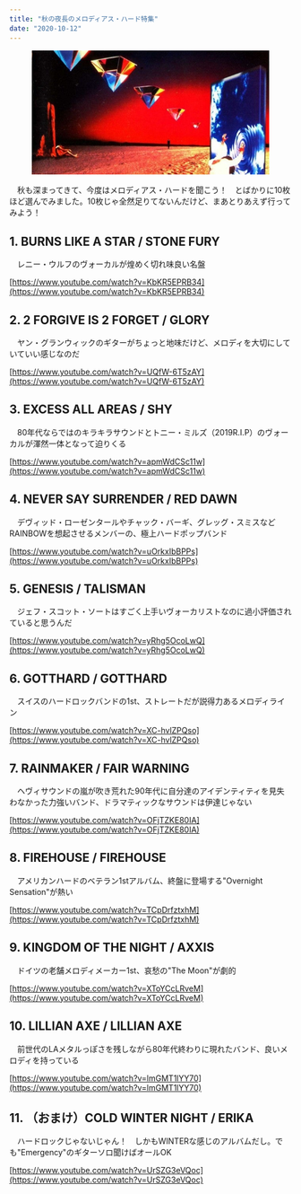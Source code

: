 ```yaml
---
title: "秋の夜長のメロディアス・ハード特集"
date: "2020-10-12"
---
```


<figure>

![](assets/n621fc51b7381_bef2544b247133a76a685c41bb9f3c38.jpg)

</figure>

　秋も深まってきて、今度はメロディアス・ハードを聞こう！　とばかりに10枚ほど選んでみました。10枚じゃ全然足りてないんだけど、まあとりあえず行ってみよう！

## 1\. BURNS LIKE A STAR / STONE FURY

　レニー・ウルフのヴォーカルが煌めく切れ味良い名盤

[https://www.youtube.com/watch?v=KbKR5EPRB34](https://www.youtube.com/watch?v=KbKR5EPRB34)

## 2\. 2 FORGIVE IS 2 FORGET / GLORY

　ヤン・グランウィックのギターがちょっと地味だけど、メロディを大切にしていていい感じなのだ

[https://www.youtube.com/watch?v=UQfW-6T5zAY](https://www.youtube.com/watch?v=UQfW-6T5zAY)

## 3\. EXCESS ALL AREAS / SHY

　80年代ならではのキラキラサウンドとトニー・ミルズ（2019R.I.P）のヴォーカルが渾然一体となって迫りくる

[https://www.youtube.com/watch?v=apmWdCSc11w](https://www.youtube.com/watch?v=apmWdCSc11w)

## 4\. NEVER SAY SURRENDER / RED DAWN

　デヴィッド・ローゼンタールやチャック・バーギ、グレッグ・スミスなどRAINBOWを想起させるメンバーの、極上ハードポップバンド

[https://www.youtube.com/watch?v=uOrkxIbBPPs](https://www.youtube.com/watch?v=uOrkxIbBPPs)

## 5\. GENESIS / TALISMAN

　ジェフ・スコット・ソートはすごく上手いヴォーカリストなのに過小評価されていると思うんだ

[https://www.youtube.com/watch?v=yRhg5OcoLwQ](https://www.youtube.com/watch?v=yRhg5OcoLwQ)

## 6\. GOTTHARD / GOTTHARD

　スイスのハードロックバンドの1st、ストレートだが説得力あるメロディライン

[https://www.youtube.com/watch?v=XC-hvlZPQso](https://www.youtube.com/watch?v=XC-hvlZPQso)

## 7\. RAINMAKER / FAIR WARNING

　ヘヴィサウンドの嵐が吹き荒れた90年代に自分達のアイデンティティを見失わなかった力強いバンド、ドラマティックなサウンドは伊達じゃない

[https://www.youtube.com/watch?v=OFjTZKE80IA](https://www.youtube.com/watch?v=OFjTZKE80IA)

## 8\. FIREHOUSE / FIREHOUSE

　アメリカンハードのベテラン1stアルバム、終盤に登場する"Overnight Sensation"が熱い

[https://www.youtube.com/watch?v=TCpDrfztxhM](https://www.youtube.com/watch?v=TCpDrfztxhM)

## 9\. KINGDOM OF THE NIGHT / AXXIS

　ドイツの老舗メロディメーカー1st、哀愁の"The Moon"が劇的

[https://www.youtube.com/watch?v=XToYCcLRveM](https://www.youtube.com/watch?v=XToYCcLRveM)

## 10\. LILLIAN AXE / LILLIAN AXE

　前世代のLAメタルっぽさを残しながら80年代終わりに現れたバンド、良いメロディを持っている

[https://www.youtube.com/watch?v=lmGMT1lYY70](https://www.youtube.com/watch?v=lmGMT1lYY70)

## 11\. （おまけ）COLD WINTER NIGHT / ERIKA

　ハードロックじゃないじゃん！　しかもWINTERな感じのアルバムだし。でも"Emergency"のギターソロ聞けばオールOK

[https://www.youtube.com/watch?v=UrSZG3eVQoc](https://www.youtube.com/watch?v=UrSZG3eVQoc)
